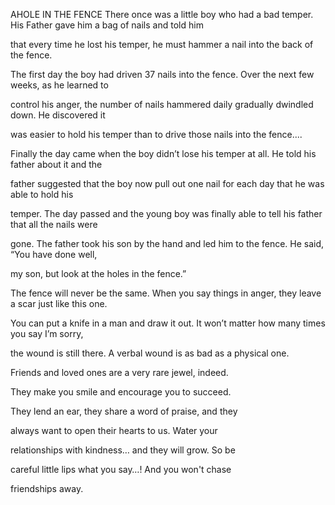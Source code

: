 


AHOLE IN THE FENCE
There once was a little boy who had a bad temper. His Father gave him a
bag of nails and told him

that every time he lost his temper, he must hammer a nail into the back
of the fence.

The first day the boy had driven 37 nails into the fence. Over the next
few weeks, as he learned to

control his anger, the number of nails hammered daily gradually dwindled
down. He discovered it

was easier to hold his temper than to drive those nails into the
fence....

Finally the day came when the boy didn’t lose his temper at all. He told
his father about it and the

father suggested that the boy now pull out one nail for each day that he
was able to hold his

temper. The day passed and the young boy was finally able to tell his
father that all the nails were

gone. The father took his son by the hand and led him to the fence. He
said, “You have done well,

my son, but look at the holes in the fence.”

The fence will never be the same. When you say things in anger, they
leave a scar just like this one.

You can put a knife in a man and draw it out. It won’t matter how many
times you say I’m sorry,

the wound is still there. A verbal wound is as bad as a physical one.

Friends and loved ones are a very rare jewel, indeed.

They make you smile and encourage you to succeed.

They lend an ear, they share a word of praise, and they

always want to open their hearts to us. Water your

relationships with kindness… and they will grow. So be

careful little lips what you say…! And you won't chase

friendships away.


